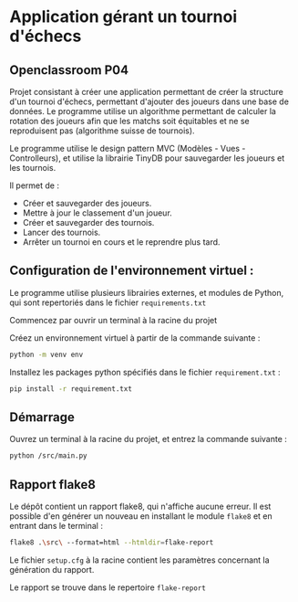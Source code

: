 # Application gérant un tournoi d'échecs

## Openclassroom P04

Projet consistant à créer une application permettant de créer la structure d'un tournoi d'échecs, permettant d'ajouter des joueurs dans une base de données. Le programme utilise un algorithme permettant de calculer la rotation des joueurs afin que les matchs soit équitables et ne se reproduisent pas (algorithme suisse de tournois).

Le programme utilise le design pattern MVC (Modèles - Vues - Controlleurs), et utilise la librairie TinyDB pour sauvegarder les joueurs et les tournois.

Il permet de :

- Créer et sauvegarder des joueurs.
- Mettre à jour le classement d'un joueur.
- Créer et sauvegarder des tournois.
- Lancer des tournois.
- Arrêter un tournoi en cours et le reprendre plus tard.

## Configuration de l'environnement virtuel :

Le programme utilise plusieurs librairies externes, et modules de Python, qui sont repertoriés dans le fichier ```requirements.txt```

Commencez par ouvrir un terminal à la racine du projet 

Créez un environnement virtuel à partir de la commande suivante : 
```bash
python -m venv env
```
Installez les packages python spécifiés dans le fichier ```requirement.txt``` :

```bash
pip install -r requirement.txt
```

## Démarrage 

Ouvrez un terminal à la racine du projet, et entrez la commande suivante :

```bash
python /src/main.py
```

## Rapport flake8

Le dépôt contient un rapport flake8, qui n'affiche aucune erreur. Il est possible d'en générer un nouveau en installant le module ```flake8``` et en entrant dans le terminal :

```bash
flake8 .\src\ --format=html --htmldir=flake-report
```

Le fichier ```setup.cfg``` à la racine contient les paramètres concernant la génération du rapport.

Le rapport se trouve dans le repertoire ```flake-report```
